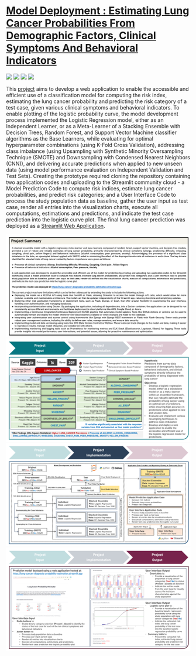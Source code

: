 # [Model Deployment : Estimating Lung Cancer Probabilities From Demographic Factors, Clinical Symptoms And Behavioral Indicators](https://johnpaulinepineda.github.io/Portfolio_Project_54/)

[![](https://img.shields.io/badge/Python-black?logo=Python)](#) [![](https://img.shields.io/badge/Jupyter-black?logo=Jupyter)](#) [![](https://img.shields.io/badge/Github-black?logo=Github)](#) [![](https://img.shields.io/badge/Streamlit-black?logo=Streamlit)](#)

This [project](https://johnpaulinepineda.github.io/Portfolio_Project_54/) aims to develop a web application to enable the accessible and efficient use of a classification model for computing the risk index, estimating the lung cancer probability and predicting the risk category of a test case, given various clinical symptoms and behavioral indicators. To enable plotting of the logistic probability curve, the model development process implemented the Logistic Regression model, either as an Independent Learner, or as a Meta-Learner of a Stacking Ensemble with Decision Trees, Random Forest, and Support Vector Machine classifier algorithms as the Base Learners, while evaluating for optimal hyperparameter combinations (using K-Fold Cross Validation), addressing class imbalance (using Upsampling with Synthetic Minority Oversampling Technique (SMOTE) and Downsampling with Condensed Nearest Neighbors (CNN)), and delivering accurate predictions when applied to new unseen data (using model performance evaluation on Independent Validation and Test Sets). Creating the prototype required cloning the repository containing two application codes and uploading to the Streamlit community cloud - a Model Prediction Code to compute risk indices, estimate lung cancer probabilities, and predict risk categories; and a User Interface Code to process the study population data as baseline, gather the user input as test case, render all entries into the visualization charts, execute all computations, estimations and predictions, and indicate the test case prediction into the logistic curve plot. The final lung cancer prediction was deployed as a [Streamlit Web Application](https://lung-cancer-diagnosis-probability-estimation.streamlit.app).

<img src="images/ModelDeployment1_Summary_0.png?raw=true"/>

<img src="images/ModelDeployment1_Summary_1.png?raw=true"/>

<img src="images/ModelDeployment1_Summary_2.png?raw=true"/>

<img src="images/ModelDeployment1_Summary_3.png?raw=true"/>

